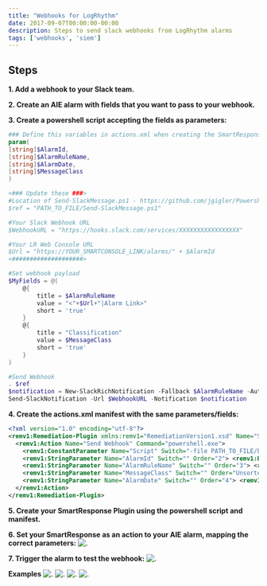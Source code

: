 ```yaml
---
title: "Webhooks for LogRhythm"
date: 2017-09-07T00:00:00-00:00
description: Steps to send slack webhooks from LogRhythm alarms
tags: ['webhooks', 'siem']
---
```

## Steps
**1. Add a webhook to your Slack team.**

**2. Create an AIE alarm with fields that you want to pass to your webhook.**

**3. Create a powershell script accepting the fields as parameters:**
```powershell
### Define this variables in actions.xml when creating the SmartResponse plugin
param(
[string]$AlarmId,
[string]$AlarmRuleName,
[string]$AlarmDate,
[string]$MessageClass
)

<### Update these ###>
#Location of Send-SlackMessage.ps1 - https://github.com/jgigler/Powershell.Slack
$ref = "PATH_TO_FILE/Send-SlackMessage.ps1"

#Your Slack Webhook URL
$WebhookURL = "https://hooks.slack.com/services/XXXXXXXXXXXXXXXXX"

#Your LR Web Console URL
$Url = "https://YOUR_SMARTCONSOLE_LINK/alarms/" + $AlarmId
<####################>

#Set webhook payload
$MyFields = @(
    @{
        title = $AlarmRuleName
        value = "<"+$Url+"|Alarm Link>"
        short = 'true'
    }
    @{
        title = "Classification"
        value = $MessageClass
        short = 'true'
    }
)

#Send Webhook
. $ref
$notification = New-SlackRichNotification -Fallback $AlarmRuleName -AuthorName $AlarmDate -Fields $MyFields
Send-SlackNotification -Url $WebhookURL -Notification $notification
```

**4. Create the actions.xml manifest with the same parameters/fields:**
```xml
<?xml version="1.0" encoding="utf-8"?>
<remv1:Remediation-Plugin xmlns:remv1="RemediationVersion1.xsd" Name="Slack Webhook - Basic Info">
  <remv1:Action Name="Send Webhook" Command="powershell.exe">
    <remv1:ConstantParameter Name="Script" Switch="-file PATH_TO_FILE/basic.ps1" Order="1" />
    <remv1:StringParameter Name="AlarmId" Switch="" Order="2"> <remv1:DefaultInput> <remv1:AlarmId /> </remv1:DefaultInput> </remv1:StringParameter>
    <remv1:StringParameter Name="AlarmRuleName" Switch="" Order="3"> <remv1:DefaultInput> <remv1:AlarmRuleName /> </remv1:DefaultInput> </remv1:StringParameter>
    <remv1:StringParameter Name="MessageClass" Switch="" Order="Unsorted"> <remv1:DefaultInput> <remv1:MessageClass /> </remv1:DefaultInput> </remv1:StringParameter>
    <remv1:StringParameter Name="AlarmDate" Switch="" Order="4"> <remv1:DefaultInput> <remv1:AlarmDate> <remv1:TimeFormat TimeZone="Eastern Standard Time" FormattingString="MMMM dd, yyyy" /> </remv1:AlarmDate> </remv1:DefaultInput> </remv1:StringParameter>
  </remv1:Action>
</remv1:Remediation-Plugin>
```  

**5. Create your SmartResponse Plugin using the powershell script and manifest.**

**6. Set your SmartResponse as an action to your AIE alarm, mapping the correct parameters:**
![.](/img/logrhythm/lr_webhooks2.png)

**7. Trigger the alarm to test the webhook:**
![.](/img/logrhythm/lr_webhooks3.png)

**Examples**
![.](/img/logrhythm/lr_webhooks4.png)
![.](/img/logrhythm/lr_webhooks5.png)
![.](/img/logrhythm/lr_webhooks6.png)
![.](/img/logrhythm/lr_webhooks7.png)